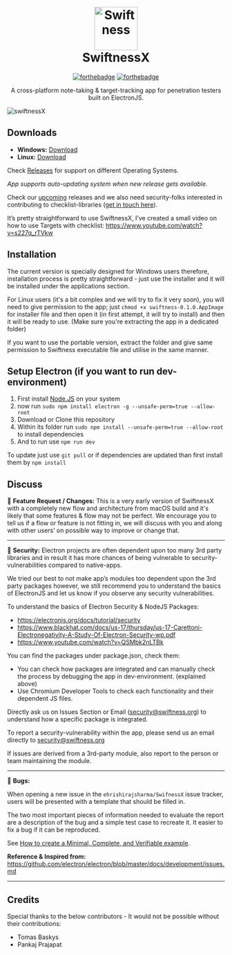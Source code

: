 <h1 align="center">
  <br>
  <img src="https://s15.postimg.cc/omhc6tcrv/256px_2x.png" alt="Swiftness" width="100"></a>
  <br>
  SwiftnessX
  <br>
</h1>


<div align="center">

[![forthebadge](https://forthebadge.com/images/badges/made-with-javascript.svg)](https://forthebadge.com) [![forthebadge](https://forthebadge.com/images/badges/winter-is-coming.svg)](https://forthebadge.com)

</div>

<p align="center">A cross-platform note-taking & target-tracking app for penetration testers built on ElectronJS.</p>

![swiftnessX](https://image.ibb.co/hJPgxf/checklist-view.png)



## Downloads

- **Windows:** [Download](https://github.com/ehrishirajsharma/SwiftnessX/releases/download/v0.1.0/swiftness-setup-0.1.0.exe)
- **Linux:** [Download](https://github.com/ehrishirajsharma/SwiftnessX/releases/download/v0.1.0/swiftness-0.1.0-x86_64.AppImage)

Check [Releases](https://github.com/ehrishirajsharma/SwiftnessX/releases) for support on different Operating Systems. 

*App supports auto-updating system when new release gets available.*

Check our [upcoming](https://github.com/ehrishirajsharma/SwiftnessX/wiki/Upcomings) releases and we also need security-folks interested in contributing to checklist-libraries ([get in touch here](https://goo.gl/forms/YoM31FUQ0at3b51i2)). 

It’s pretty straightforward to use SwiftnessX, I’ve created a small video on how to use Targets with checklist: https://www.youtube.com/watch?v=s227q_rTVkw

## Installation

The current version is specially designed for Windows users therefore, installation process is pretty straightforward - just use the installer and it will be installed under the applications section.

For Linux users (it's a bit complex and we will try to fix it very soon), you will need to give permission to the app; just `chmod +x swiftness-0.1.0.AppImage` for installer file and then open it (in first attempt, it will try to install) and then it will be ready to use. (Make sure you're extracting the app in a dedicated folder)

If you want to use the portable version, extract the folder and give same permission to Swiftness executable file and utilise in the same manner.


## Setup Electron (if you want to run dev-environment)


1. First install [Node.JS](https://nodejs.org/en/download/) on your system
2. now run `sudo npm install electron -g --unsafe-perm=true --allow-root`
3. Download or Clone this repository
4. Within its folder run `sudo npm install --unsafe-perm=true --allow-root` to install dependencies
5. And to run use `npm run dev`

To update just use `git pull` or if dependencies are updated than first install them by `npm install`


## Discuss


:seedling: **Feature Request / Changes:** This is a very early version of SwiftnessX with a completely new flow and architecture from macOS build and it's likely that some features & flow may not be perfect. We encourage you to tell us if a flow or feature is not fitting in, we will discuss with you and along with other users’ on possible way to improve or change that. 

----

:rotating_light: **Security:** Electron projects are often dependent upon too many 3rd party libraries and in result it has more chances of being vulnerable to security-vulnerabilities compared to native-apps.


We tried our best to not make app’s modules too dependent upon the 3rd party packages however, we still recommend you to understand the basics of ElectronJS and let us know if you observe any security vulnerabilities.


To understand the basics of Electron Security & NodeJS Packages:


  - https://electronjs.org/docs/tutorial/security
  - https://www.blackhat.com/docs/us-17/thursday/us-17-Carettoni-Electronegativity-A-Study-Of-Electron-Security-wp.pdf
  - https://www.youtube.com/watch?v=QSMbk2nLTBk


You can find the packages under package.json, check them:


  - You can check how packages are integrated and can manually check the process by debugging the app in dev-environment. (explained above)
  - Use Chromium Developer Tools to check each functionality and their dependent JS files.


Directly ask us on Issues Section or Email (security@swiftness.org) to understand how a specific package is integrated. 


To report a security-vulnerability within the app, please send us an email directly to security@swiftness.org


If issues are derived from a 3rd-party module, also report to the person or team maintaining the module. 

----
  
:bug: **Bugs:**

When opening a new issue in the `ehrishirajsharma/SwifnessX` issue tracker, users will be presented with a template that should be filled in.


The two most important pieces of information needed to evaluate the report are a description of the bug and a simple test case to recreate it. It easier to fix a bug if it can be reproduced.

See [How to create a Minimal, Complete, and Verifiable example](https://stackoverflow.com/help/mcve).
  
**Reference & Inspired from:** https://github.com/electron/electron/blob/master/docs/development/issues.md

----


## Credits

Special thanks to the below contributors - It would not be possible without their contributions:


- Tomas Baskys
- Pankaj Prajapat
